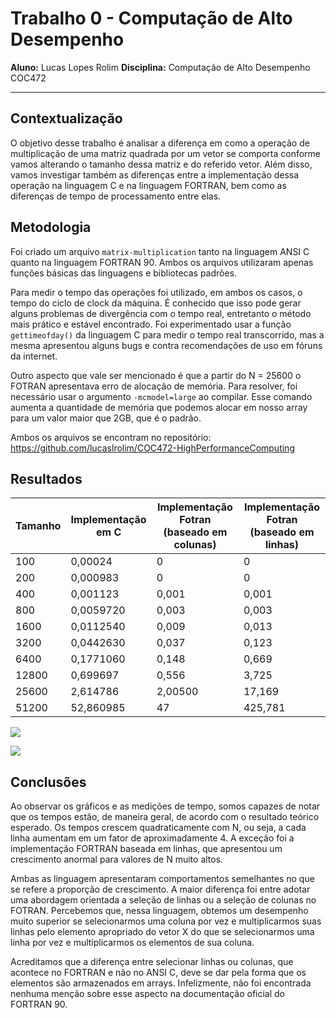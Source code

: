 # Trabalho 0 - Computação de Alto Desempenho

**Aluno:** Lucas Lopes Rolim
**Disciplina:** Computação de Alto Desempenho COC472

----------
## Contextualização

O objetivo desse trabalho é analisar a diferença em como a operação de multiplicação de uma matriz quadrada por um vetor se comporta conforme vamos alterando o tamanho dessa matriz e do referido vetor. Além disso, vamos investigar também as diferenças entre a implementação dessa operação na linguagem C e na linguagem FORTRAN, bem como as diferenças de tempo de processamento entre elas.


## Metodologia

Foi criado um arquivo `matrix-multiplication` tanto na linguagem ANSI C quanto na linguagem FORTRAN 90. Ambos os arquivos utilizaram apenas funções básicas das linguagens e bibliotecas padrões.

Para medir o tempo das operações foi utilizado, em ambos os casos, o tempo do ciclo de clock da máquina. É conhecido que isso pode gerar alguns problemas de divergência com o tempo real, entretanto o método mais prático e estável encontrado.  Foi experimentado usar a função `gettimeofday()` da linguagem C para medir o tempo real transcorrido, mas a mesma apresentou alguns bugs e contra recomendações de uso em fóruns da internet.

Outro aspecto que vale ser mencionado é que a partir do N = 25600 o FOTRAN apresentava erro de alocação de memória. Para resolver, foi necessário usar o argumento `-mcmodel=large` ao compilar. Esse comando aumenta a quantidade de memória que podemos alocar em nosso array para um valor maior que 2GB, que é o padrão. 

Ambos os arquivos se encontram no repositório: https://github.com/lucaslrolim/COC472-HighPerformanceComputing

## Resultados
| Tamanho | Implementação em C | Implementação Fotran (baseado em colunas) | Implementação Fotran (baseado em linhas) |
| ------- | ------------------ | ----------------------------------------- | ---------------------------------------- |
| 100     | 0,00024            | 0                                         | 0                                        |
| 200     | 0,000983           | 0                                         | 0                                        |
| 400     | 0,001123           | 0,001                                     | 0,001                                    |
| 800     | 0,0059720          | 0,003                                     | 0,003                                    |
| 1600    | 0,0112540          | 0,009                                     | 0,013                                    |
| 3200    | 0,0442630          | 0,037                                     | 0,123                                    |
| 6400    | 0,1771060          | 0,148                                     | 0,669                                    |
| 12800   | 0,699697           | 0,556                                     | 3,725                                    |
| 25600   | 2,614786           | 2,00500                                   | 17,169                                   |
| 51200   | 52,860985          | 47                                        | 425,781                                  |



![](https://d2mxuefqeaa7sj.cloudfront.net/s_DFCA5D0F5A5ADA0159F8704C3DB7275FB3CD9C21A13A86EDD5AE6CC560FA2F9C_1523589659053_graph1.png)



![](https://d2mxuefqeaa7sj.cloudfront.net/s_DFCA5D0F5A5ADA0159F8704C3DB7275FB3CD9C21A13A86EDD5AE6CC560FA2F9C_1523589665331_graph2.png)



## Conclusões

Ao observar os gráficos e as medições de tempo, somos capazes de notar que os tempos estão, de maneira geral, de acordo com o resultado teórico esperado. Os tempos crescem quadraticamente com N, ou seja, a cada linha aumentam em um fator de aproximadamente 4. A exceção foi a implementação FORTRAN baseada em linhas, que apresentou um crescimento anormal para valores de N muito altos.

Ambas as linguagem apresentaram comportamentos semelhantes no que se refere a proporção de crescimento. A maior diferença foi entre adotar uma abordagem orientada a seleção de linhas ou a seleção de colunas no FOTRAN. Percebemos que, nessa linguagem, obtemos um desempenho muito superior se selecionarmos uma coluna por vez e multiplicarmos suas linhas pelo elemento apropriado do vetor X do que se selecionarmos uma linha por vez e multiplicarmos os elementos de sua coluna.

Acreditamos que a diferença entre selecionar linhas ou colunas, que acontece no FORTRAN e não no ANSI C, deve se dar pela forma que os elementos são armazenados em arrays. Infelizmente, não foi encontrada nenhuma menção sobre esse aspecto na documentação oficial do FORTRAN 90.




